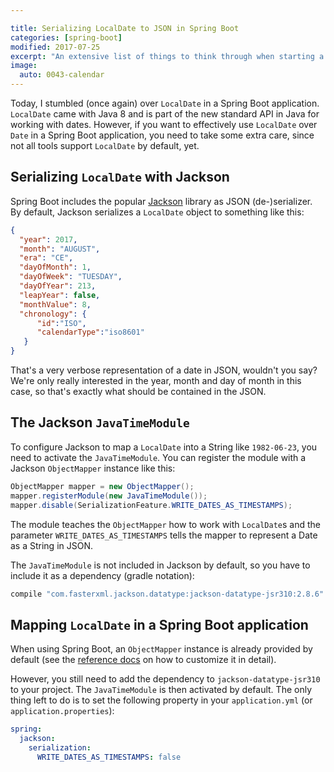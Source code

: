 ```yaml
---

title: Serializing LocalDate to JSON in Spring Boot
categories: [spring-boot]
modified: 2017-07-25
excerpt: "An extensive list of things to think through when starting a new Java-based software project."
image:
  auto: 0043-calendar
---
```




Today, I stumbled (once again) over `LocalDate` in a Spring Boot application. `LocalDate` came with Java
8 and is part of the new standard API in Java for working with dates. However, if you want to effectively
use `LocalDate` over `Date` in a Spring Boot application, you need to take some extra care, since not all tools support 
`LocalDate` by default, yet.

## Serializing `LocalDate` with Jackson 

Spring Boot includes the popular [Jackson](https://github.com/FasterXML/jackson) library 
as JSON (de-)serializer. By default, Jackson serializes a `LocalDate` object to something like this:

```JSON
{
  "year": 2017,
  "month": "AUGUST",
  "era": "CE",
  "dayOfMonth": 1,
  "dayOfWeek": "TUESDAY",
  "dayOfYear": 213,
  "leapYear": false,
  "monthValue": 8,
  "chronology": {
      "id":"ISO",
      "calendarType":"iso8601"
   }
}
```

That's a very verbose representation of a date in JSON, wouldn't you say? We're only really
interested in the year, month and day of month in this case, so that's exactly what should be 
contained in the JSON. 

## The Jackson `JavaTimeModule`

To configure Jackson to map a `LocalDate` into a String like `1982-06-23`, you need to activate
the `JavaTimeModule`. You can register the module with a Jackson `ObjectMapper`
instance like this:

```java
ObjectMapper mapper = new ObjectMapper();
mapper.registerModule(new JavaTimeModule());
mapper.disable(SerializationFeature.WRITE_DATES_AS_TIMESTAMPS);
```

The module teaches the `ObjectMapper` how to work with `LocalDate`s and the parameter 
`WRITE_DATES_AS_TIMESTAMPS` tells the mapper to represent a Date as a String in JSON.

The `JavaTimeModule` is not included in Jackson by default, so you have to include it as a dependency
(gradle notation):

```java
compile "com.fasterxml.jackson.datatype:jackson-datatype-jsr310:2.8.6"
```

## Mapping `LocalDate` in a Spring Boot application

When using Spring Boot, an `ObjectMapper` instance is already provided by default (see the 
[reference docs](https://docs.spring.io/spring-boot/docs/current-SNAPSHOT/reference/htmlsingle/#howto-customize-the-jackson-objectmapper)
on how to customize it in detail). 

However, you still need to add the dependency to `jackson-datatype-jsr310` to your project.
The `JavaTimeModule` is then activated by default. The only thing left to do is to set the following
property in your `application.yml` (or `application.properties`):

```yaml
spring:
  jackson:
    serialization:
      WRITE_DATES_AS_TIMESTAMPS: false
```
